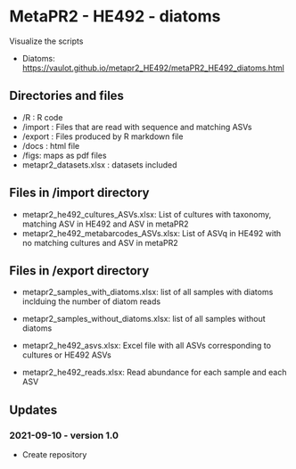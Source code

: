 # MetaPR2 - HE492 - diatoms

Visualize the scripts

* Diatoms: https://vaulot.github.io/metapr2_HE492/metaPR2_HE492_diatoms.html

## Directories and files

* /R : R code
* /import : Files that are read with sequence and matching ASVs
* /export : Files produced by R markdown file
* /docs : html file
* /figs: maps as pdf files
* metapr2_datasets.xlsx : datasets included

## Files in /import directory

* metapr2_he492_cultures_ASVs.xlsx: List of cultures with taxonomy, matching ASV in HE492 and ASV in metaPR2
* metapr2_he492_metabarcodes_ASVs.xlsx: List of ASVq in HE492 with no matching cultures and ASV in metaPR2



## Files in /export directory

* metapr2_samples_with_diatoms.xlsx: list of all samples with diatoms inclduing the number of diatom reads
* metapr2_samples_without_diatoms.xlsx: list of all samples without diatoms

* metapr2_he492_asvs.xlsx: Excel file with all ASVs corresponding to cultures or HE492 ASVs
* metapr2_he492_reads.xlsx: Read abundance for each sample and each ASV


## Updates

### 2021-09-10 - version 1.0

* Create repository


